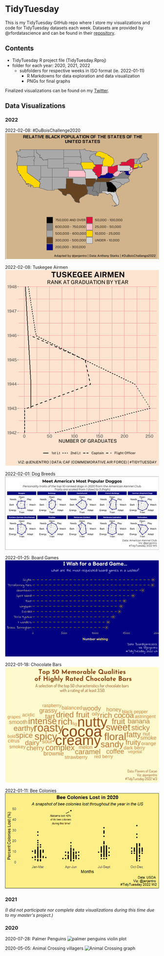 # TidyTuesday

This is my TidyTuesday GitHub repo where I store my visualizations and code for TidyTuesday datasets each week. Datasets are provided by @rfordatascience and can be found in their [repository](https://github.com/rfordatascience/tidytuesday/). 

## Contents

- TidyTuesday R project file (TidyTuesday.Rproj)
- folder for each year: 2020, 2021, 2022
	- subfolders for respective weeks in ISO format (ie. 2022-01-11)
		- R Markdowns for data exploration and data visualization
		- PNGs for final graphs

Finalized visualizations can be found on my [Twitter](https://twitter.com/jenjentro).

## Data Visualizations

### 2022

2022-02-08: #DuBoisChallenge2020
![recreation of Challenge 3 from this year's DuBois Challenge: map of relative Black population in US](/2022/2022-02-15/dubois-map.png)

2022-02-08: Tuskegee Airmen
![DuBois-style line graph of Tuskegee Airmen by rank and graduation year](/2022/2022-02-08/tuskegee-line-graph.png)

2022-02-01: Dog Breeds
![radar plots of personality traits for top 10 dog breeds in 2020](/2022/2022-02-01/dog-breed-radar-plot.png)

2022-01-25: Board Games
![lollipop plot showing the top 10 most wished board games](/2022/2022-01-25/board-game_tidytues.png)

2022-01-18: Chocolate Bars
![chocolate bar characteristic word cloud](/2022/2022-01-18/choco-bar_tidytues.png)

2022-01-11: Bee Colonies
![bee colony beeswarm plot](/2022/2022-01-11/beecolony_tidytues.png)

### 2021

*(I did not participate nor complete data visualizations during this time due to my master's project.)*

### 2020

2020-07-28: Palmer Penguins
![palmer penguins violin plot](/2020/07-28-2020/penguin_flipper.png)

2020-05-05: Animal Crossing villagers
![Animal Crossing graph](/2020/05-05-2020/acnh_tidytues_graph.png)